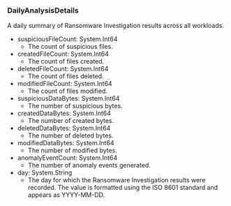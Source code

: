 ### DailyAnalysisDetails
A daily summary of Ransomware Investigation results across all workloads.

- suspiciousFileCount: System.Int64
  - The count of suspicious files.
- createdFileCount: System.Int64
  - The count of files created.
- deletedFileCount: System.Int64
  - The count of files deleted.
- modifiedFileCount: System.Int64
  - The count of files modified.
- suspiciousDataBytes: System.Int64
  - The number of suspicious bytes.
- createdDataBytes: System.Int64
  - The number of created bytes.
- deletedDataBytes: System.Int64
  - The number of deleted bytes.
- modifiedDataBytes: System.Int64
  - The number of modified bytes.
- anomalyEventCount: System.Int64
  - The number of anomaly events generated.
- day: System.String
  - The day for which the Ransomware Investigation results were recorded.
The value is formatted using the ISO 8601 standard and
appears as YYYY-MM-DD.
